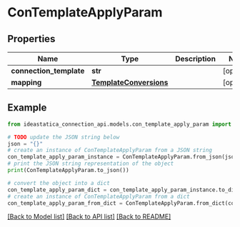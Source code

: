 # ConTemplateApplyParam


## Properties

Name | Type | Description | Notes
------------ | ------------- | ------------- | -------------
**connection_template** | **str** |  | [optional] 
**mapping** | [**TemplateConversions**](TemplateConversions.md) |  | [optional] 

## Example

```python
from ideastatica_connection_api.models.con_template_apply_param import ConTemplateApplyParam

# TODO update the JSON string below
json = "{}"
# create an instance of ConTemplateApplyParam from a JSON string
con_template_apply_param_instance = ConTemplateApplyParam.from_json(json)
# print the JSON string representation of the object
print(ConTemplateApplyParam.to_json())

# convert the object into a dict
con_template_apply_param_dict = con_template_apply_param_instance.to_dict()
# create an instance of ConTemplateApplyParam from a dict
con_template_apply_param_from_dict = ConTemplateApplyParam.from_dict(con_template_apply_param_dict)
```
[[Back to Model list]](../README.md#documentation-for-models) [[Back to API list]](../README.md#documentation-for-api-endpoints) [[Back to README]](../README.md)


